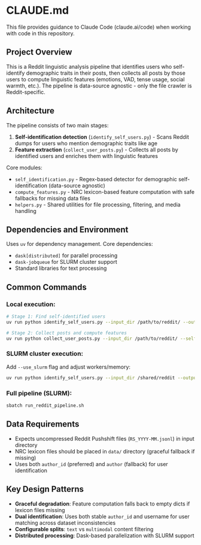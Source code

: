 # CLAUDE.md

This file provides guidance to Claude Code (claude.ai/code) when working with code in this repository.

## Project Overview

This is a Reddit linguistic analysis pipeline that identifies users who self-identify demographic traits in their posts, then collects all posts by those users to compute linguistic features (emotions, VAD, tense usage, social warmth, etc.). The pipeline is data-source agnostic - only the file crawler is Reddit-specific.

## Architecture

The pipeline consists of two main stages:
1. **Self-identification detection** (`identify_self_users.py`) - Scans Reddit dumps for users who mention demographic traits like age
2. **Feature extraction** (`collect_user_posts.py`) - Collects all posts by identified users and enriches them with linguistic features

Core modules:
- `self_identification.py` - Regex-based detector for demographic self-identification (data-source agnostic)
- `compute_features.py` - NRC lexicon-based feature computation with safe fallbacks for missing data files
- `helpers.py` - Shared utilities for file processing, filtering, and media handling

## Dependencies and Environment

Uses `uv` for dependency management. Core dependencies:
- `dask[distributed]` for parallel processing
- `dask-jobqueue` for SLURM cluster support
- Standard libraries for text processing

## Common Commands

### Local execution:
```bash
# Stage 1: Find self-identified users
uv run python identify_self_users.py --input_dir /path/to/reddit/ --output_jsonl outputs/self_users.jsonl --n_workers 32

# Stage 2: Collect posts and compute features
uv run python collect_user_posts.py --input_dir /path/to/reddit/ --self_identified_jsonl outputs/self_users.jsonl --output_jsonl outputs/self_users_posts.jsonl --n_workers 32
```

### SLURM cluster execution:
Add `--use_slurm` flag and adjust workers/memory:
```bash
uv run python identify_self_users.py --input_dir /shared/reddit --output_jsonl outputs/self_users.jsonl --n_workers 128 --memory_per_worker 8GB --use_slurm
```

### Full pipeline (SLURM):
```bash
sbatch run_reddit_pipeline.sh
```

## Data Requirements

- Expects uncompressed Reddit Pushshift files (`RS_YYYY-MM.jsonl`) in input directory
- NRC lexicon files should be placed in `data/` directory (graceful fallback if missing)
- Uses both `author_id` (preferred) and `author` (fallback) for user identification

## Key Design Patterns

- **Graceful degradation**: Feature computation falls back to empty dicts if lexicon files missing
- **Dual identification**: Uses both stable `author_id` and username for user matching across dataset inconsistencies
- **Configurable splits**: `text` vs `multimodal` content filtering
- **Distributed processing**: Dask-based parallelization with SLURM support